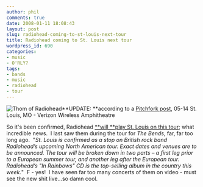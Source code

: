 ```yaml
---
author: phil
comments: true
date: 2008-01-11 18:08:43
layout: post
slug: radiohead-coming-to-st-louis-next-tour
title: Radiohead coming to St. Louis next tour
wordpress_id: 690
categories:
- music
- O'RLY?
tags:
- bands
- music
- radiohead
- tour
---
```


![Thom of Radiohead](http://fak3r.com/wp-content/uploads/2008/01/radiohead315.jpg)**UPDATE: **according to a [Pitchfork post](http://www.pitchforkmedia.com/article/news/48625-radiohead-north-american-tour-details), 05-14 St. Louis, MO - Verizon Wireless Amphitheatre

So it's been confirmed, Radiohead [**will **play St. Louis on this tour](http://www.stltoday.com/stltoday/entertainment/stories.nsf/music/story/24EFFAEEC8A96E17862573CB00818C53?OpenDocument); what incredible news.  I last saw them during the tour for _The Bends_, far, far too long ago.  "_St. Louis is confirmed as a stop on British rock band Radiohead’s upcoming North American tour. Exact dates and venues are to be announced. The tour will be broken down in two parts – a first leg prior to a European summer tour, and another leg after the European tour. Radiohead’s "In Rainbows" CD is the top-selling album in the country this week._"  F - yes!  I have seen far too many concerts of them on video - must see the new shit live...so damn cool.
